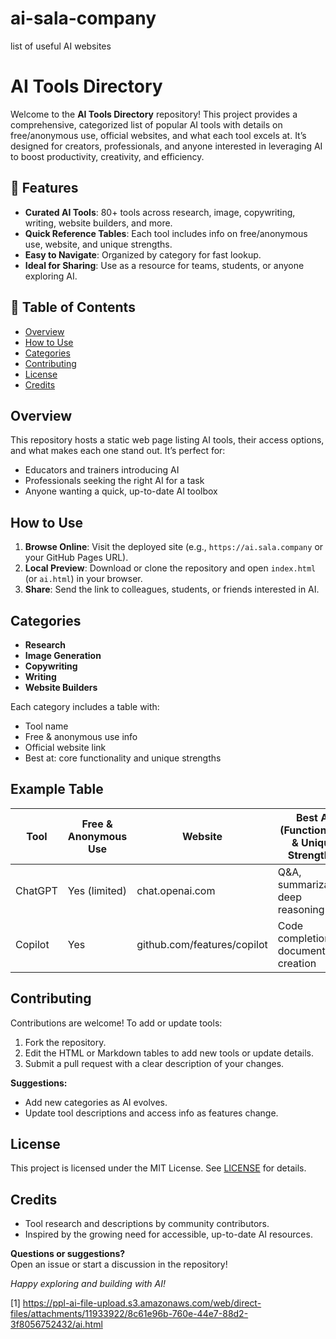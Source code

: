 # ai-sala-company
list of useful AI websites


# AI Tools Directory

Welcome to the **AI Tools Directory** repository! This project provides a comprehensive, categorized list of popular AI tools with details on free/anonymous use, official websites, and what each tool excels at. It’s designed for creators, professionals, and anyone interested in leveraging AI to boost productivity, creativity, and efficiency.

## 🚀 Features

- **Curated AI Tools**: 80+ tools across research, image, copywriting, writing, website builders, and more.
- **Quick Reference Tables**: Each tool includes info on free/anonymous use, website, and unique strengths.
- **Easy to Navigate**: Organized by category for fast lookup.
- **Ideal for Sharing**: Use as a resource for teams, students, or anyone exploring AI.

## 📄 Table of Contents

- [Overview](#overview)
- [How to Use](#how-to-use)
- [Categories](#categories)
- [Contributing](#contributing)
- [License](#license)
- [Credits](#credits)

## Overview

This repository hosts a static web page listing AI tools, their access options, and what makes each one stand out. It’s perfect for:

- Educators and trainers introducing AI
- Professionals seeking the right AI for a task
- Anyone wanting a quick, up-to-date AI toolbox

## How to Use

1. **Browse Online**: Visit the deployed site (e.g., `https://ai.sala.company` or your GitHub Pages URL).
2. **Local Preview**: Download or clone the repository and open `index.html` (or `ai.html`) in your browser.
3. **Share**: Send the link to colleagues, students, or friends interested in AI.

## Categories

- **Research**
- **Image Generation**
- **Copywriting**
- **Writing**
- **Website Builders**

Each category includes a table with:
- Tool name
- Free & anonymous use info
- Official website link
- Best at: core functionality and unique strengths

## Example Table

| Tool      | Free & Anonymous Use | Website                    | Best At (Functionality & Unique Strengths) |
|-----------|---------------------|----------------------------|--------------------------------------------|
| ChatGPT   | Yes (limited)       | chat.openai.com            | Q&A, summarization, deep reasoning         |
| Copilot   | Yes                 | github.com/features/copilot| Code completion, document creation         |

## Contributing

Contributions are welcome! To add or update tools:

1. Fork the repository.
2. Edit the HTML or Markdown tables to add new tools or update details.
3. Submit a pull request with a clear description of your changes.

**Suggestions:**  
- Add new categories as AI evolves.
- Update tool descriptions and access info as features change.

## License

This project is licensed under the MIT License. See [LICENSE](LICENSE) for details.

## Credits

- Tool research and descriptions by community contributors.
- Inspired by the growing need for accessible, up-to-date AI resources.

**Questions or suggestions?**  
Open an issue or start a discussion in the repository!

*Happy exploring and building with AI!*

[1] https://ppl-ai-file-upload.s3.amazonaws.com/web/direct-files/attachments/11933922/8c61e96b-760e-44e7-88d2-3f8056752432/ai.html
